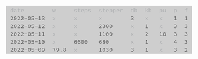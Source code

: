 ![reports list](https://raw.githubusercontent.com/ksevelyar/fitlog-vue/main/doc/screens/reports-list.png)
